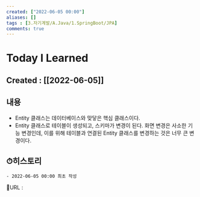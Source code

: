 ```yaml
---
created: ["2022-06-05 00:00"]
aliases: []
tags : [3.자기계발/A.Java/1.SpringBoot/JPA]
comments: true
---
```


# Today I Learned
## Created : [[2022-06-05]]

## 내용
- Entity 클래스는 데이터베이스와 맞닿은 핵심 클래스이다.
- Entity 클래스로 테이블이 생성되고, 스키마가 변경이 된다.
  화면 변경은 사소한 기능 변경인데, 이를 위해 테이블과 연결된 Entity 클래스를 변경하는 것은 너무 큰 변경이다.

## ⏱히스토리
	- 2022-06-05 00:00 최초 작성


📙URL :